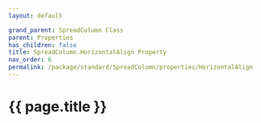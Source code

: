 ```yaml
---
layout: default

grand_parent: SpreadColumn Class
parent: Properties
has_children: false
title: SpreadColumn.HorizontalAlign Property
nav_order: 6
permalink: /package/standard/SpreadColumn/properties/HorizontalAlign
---
```

# {{ page.title }}

